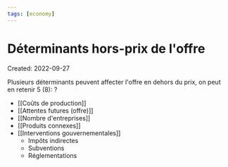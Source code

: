 ```yaml
---
tags: [economy] 
---
```

# Déterminants hors-prix de l'offre
Created: 2022-09-27

Plusieurs déterminants peuvent affecter l'offre en dehors du prix, on peut en retenir 5 (8):
?
- [[Coûts de production]]
- [[Attentes futures (offre)]]
- [[Nombre d'entreprises]]
- [[Produits connexes]]
- [[Interventions gouvernementales]]
	-  Impôts indirectes
	-   Subventions
	-   Réglementations
<!--SR:!2022-09-30,2,230-->

